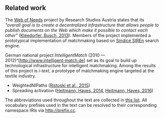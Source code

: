 ## Related work

The [Web of Needs](https://github.com/researchstudio-sat/webofneeds) project by Research Studios Austria states that its *"overall goal is to create a decentralized infrastructure that allows people to publish documents on the Web which make it possible to contact each other"* ([Kleedorfer, Busch, 2013](#Kleedorfer2013)).
Members of the project implemented a prototypical implementation of matchmaking based on [Sindice SIREn](http://www.sindicetech.com/siren.html) search engine.

German national project *IntelligentMatch* (2010 — 2012)^[<http://www.intelligent-match.de>] set as its goal to build up technological infrastructure for intelligent matchmaking.
Among the results of this project is *i-text*, a prototype of matchmaking engine targeted at the textile industry.

* WeightedNIPaths ([Ristoski et al., 2015](#Ristoski2015))
* Spreading activation ([Heitmann, Hayes, 2014](#Heitmann2014), [Heitmann, Hayes, 2016](#Heitmann2016))

<!--
TODO: (much of related work can be lifted from D9a.1.1)
- GoodRelations: gr:seeks, demand as ideal gr:Offering <http://wiki.goodrelations-vocabulary.org/Cookbook/Seeks>
- LOTED
- LOTED2
- PPROC
- MOLDEAS
- Euroalert
-->

<!-- General note at the end of the introcution chapter -->

The abbreviations used throughout the text are collected in [this list](#abbreviations). 
All vocabulary prefixes used in the text can be resolved to their corresponding namespace IRIs via <http://prefix.cc>.

